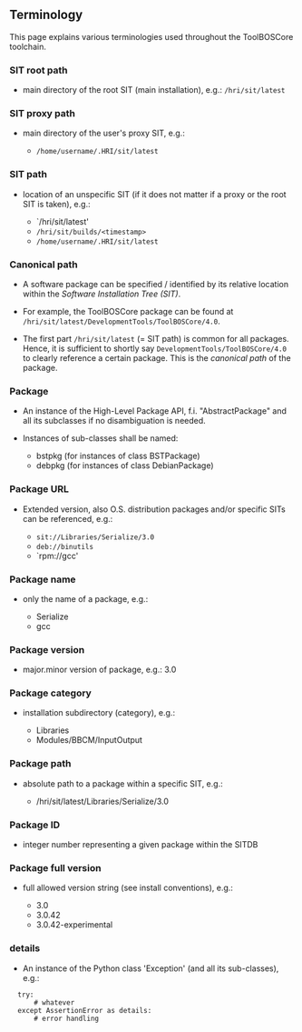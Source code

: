 ## Terminology
This page explains various terminologies used throughout the ToolBOSCore toolchain.

### SIT root path
  - main directory of the root SIT (main installation),
    e.g.: `/hri/sit/latest`


### SIT proxy path

  - main directory of the user's proxy SIT, e.g.:

    * `/home/username/.HRI/sit/latest`


### SIT path

  - location of an unspecific SIT (if it does not matter if
    a proxy or the root SIT is taken), e.g.:

    * `/hri/sit/latest'
    * `/hri/sit/builds/<timestamp>`
    * `/home/username/.HRI/sit/latest`


### Canonical path

  - A software package can be specified / identified by its relative location
    within the *Software Installation Tree (SIT)*.

  - For example, the ToolBOSCore package can be found at
    `/hri/sit/latest/DevelopmentTools/ToolBOSCore/4.0`.
  - The first part `/hri/sit/latest` (= SIT path) is common for all packages.
    Hence, it is sufficient to shortly say `DevelopmentTools/ToolBOSCore/4.0`
    to clearly reference a certain package.
    This is the *canonical path* of the package.


### Package

  - An instance of the High-Level Package API, f.i. "AbstractPackage" and
    all its subclasses if no disambiguation is needed.

  - Instances of sub-classes shall be named:
    * bstpkg (for instances of class BSTPackage)
    * debpkg (for instances of class DebianPackage)


### Package URL

  - Extended version, also O.S. distribution packages and/or specific SITs
    can be referenced, e.g.:

    * `sit://Libraries/Serialize/3.0`
    * `deb://binutils`
    * `rpm://gcc'


### Package name

  - only the name of a package, e.g.:

    * Serialize
    * gcc


### Package version

  - major.minor version of package, e.g.: 3.0


### Package category

  - installation subdirectory (category), e.g.:

    * Libraries
    * Modules/BBCM/InputOutput


### Package path

  - absolute path to a package within a specific SIT, e.g.:

    * /hri/sit/latest/Libraries/Serialize/3.0


### Package ID

  - integer number representing a given package within the SITDB


### Package full version


  - full allowed version string (see install conventions), e.g.:

    * 3.0
    * 3.0.42
    * 3.0.42-experimental


### details

  - An instance of the Python class 'Exception' (and all its sub-classes), e.g.:
  ```
    try:
        # whatever
    except AssertionError as details:
        # error handling
  ```


